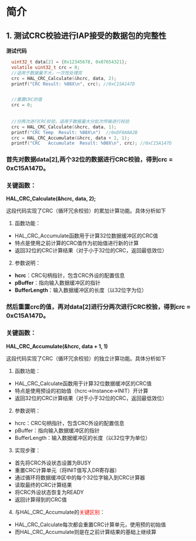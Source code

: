 # 简介
## 1. 测试CRC校验进行IAP接受的数据包的完整性

**测试代码**
~~~c
  uint32_t data[2] = {0x12345678, 0x87654321};
  volatile uint32_t crc = 0;
  //适用于数据量不大，一次性处理完
  crc = HAL_CRC_Calculate(&hcrc, data, 2);
  printf("CRC Result: %08X\n", crc); //0xC15A147D


  //重置CRC的值
  crc = 0;
  
  
  //分两次进行CRC校验，适用于数据量大分批次传输进行校验
  crc = HAL_CRC_Calculate(&hcrc, data, 1);
  printf("CRC Temp  Result: %08X\n")  //0xDF8A8A2B
  crc = HAL_CRC_Accumulate(&hcrc, data + 1, 1);
  printf("CRC   Accumulate  Result: %08X\n", crc); //0xC15A147D
~~~  



### 首先对数据data[2],两个32位的数据进行CRC校验，得到crc = 0xC15A147D。  
### **关键函数：**  
**HAL_CRC_Calculate(&hcrc, data, 2);**  

这段代码实现了CRC（循环冗余校验）的累加计算功能。具体分析如下  
1. 函数功能：
- HAL_CRC_Accumulate函数用于计算32位数据缓冲区的CRC值
- 特点是使用之前计算的CRC值作为初始值进行新的计算
- 返回32位的CRC计算结果（对于小于32位的CRC，返回最低效位）
2. 参数说明：
- **hcrc**：CRC句柄指针，包含CRC外设的配置信息
- **pBuffer**：指向输入数据缓冲区的指针
- **BufferLength**：输入数据缓冲区的长度（以32位字为位）

### 然后重置crc的值，再对data[2]进行分两次进行CRC校验，得到crc = 0xC15A147D。
### **关键函数：**  
**HAL_CRC_Accumulate(&hcrc, data + 1, 1)**

这段代码实现了CRC（循环冗余校验）的独立计算功能。具体分析如下  

1. 函数功能：
- HAL_CRC_Calculate函数用于计算32位数据缓冲区的CRC值
- 特点是使用预设的初始值（hcrc->Instance->INIT）开计算
- 返回32位的CRC计算结果（对于小于32位的CRC，返回最低效位）

2. 参数说明：
- hcrc：CRC句柄指针，包含CRC外设的配置信息
- pBuffer：指向输入数据缓冲区的指针
- BufferLength：输入数据缓冲区的长度（以32位字为单位）

3. 实现步骤：
- 首先将CRC外设状态设置为BUSY
- 重置CRC计算单元（将INIT值写入DR寄存器）
- 通过循环将数据缓冲区中的每个32位字输入到CRC计算器
- 读取最终的CRC计算结果
- 将CRC外设状态恢复为READY
- 返回计算得到的CRC值

4. 与HAL_CRC_Accumulate的<font color="red">关键区别</font>：
- HAL_CRC_Calculate每次都会重置CRC计算单元，使用预的初始值
- 而HAL_CRC_Accumulate则是在之前计算结果的基础上继续算




